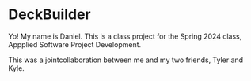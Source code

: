 # DeckBuilder
Yo! My name is Daniel.
This is a class project for the Spring 2024 class, Appplied Software Project Development.

This was a jointcollaboration between me and my two friends, Tyler and Kyle.
